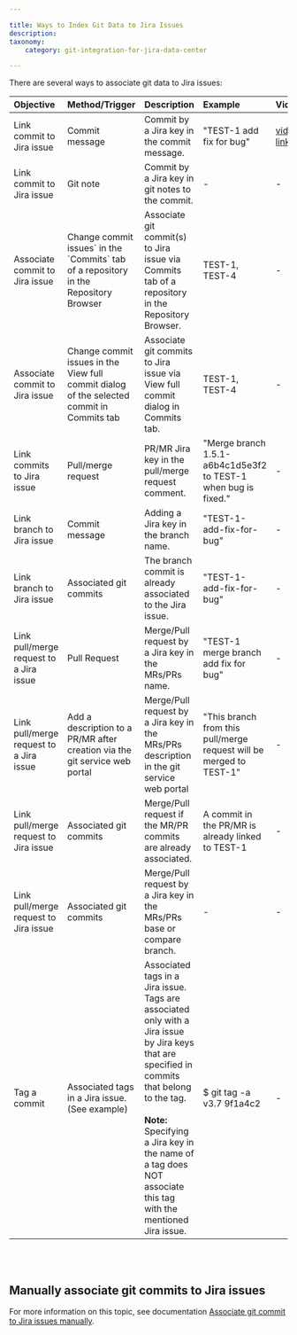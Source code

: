 ```yaml
---

title: Ways to Index Git Data to Jira Issues
description:
taxonomy:
    category: git-integration-for-jira-data-center

---
```


There are several ways to associate git data to Jira issues:

| Objective | Method/Trigger | Description | Example | Video |
| :--- | :--- | :--- | :--- | :--- |
| Link commit to Jira issue | Commit message | Commit by a Jira key in the commit message. | "TEST-1 add fix for bug" | [vid link](https://bigbrassband.wistia.com/medias/7kj43knu4m) |
| Link commit to Jira issue | Git note | Commit by a Jira key in git notes to the commit. | \-  | \-  |
| Associate commit to Jira issue | Change commit issues\` in the \`Commits\` tab of a repository in the Repository Browser | Associate git commit(s) to Jira issue via Commits tab of a repository in the Repository Browser. | TEST-1, TEST-4 | \-  |
| Associate commit to Jira issue | Change commit issues in the View full commit dialog of the selected commit in Commits tab | Associate git commits to Jira issue via View full commit dialog in Commits tab. | TEST-1, TEST-4 | \-  |
| Link commits to Jira issue | Pull/merge request | PR/MR Jira key in the pull/merge request comment. | "Merge branch 1.5.1-a6b4c1d5e3f2 to TEST-1 when bug is fixed." | \-  |
| Link branch to Jira issue | Commit message | Adding a Jira key in the branch name. | "TEST-1-add-fix-for-bug" | \-  |
| Link branch to Jira issue | Associated git commits | The branch commit is already associated to the Jira issue. | "TEST-1-add-fix-for-bug" | \-  |
| Link pull/merge request to a Jira issue | Pull Request | Merge/Pull request by a Jira key in the MRs/PRs name. | "TEST-1 merge branch add fix for bug" | \-  |
| Link pull/merge request to a Jira issue | Add a description to a PR/MR after creation via the git service web portal | Merge/Pull request by a Jira key in the MRs/PRs description in the git service web portal | "This branch from this pull/merge request will be merged to TEST-1" | \-  |
| Link pull/merge request to Jira issue | Associated git commits | Merge/Pull request if the MR/PR commits are already associated. | A commit in the PR/MR is already linked to TEST-1 | \-  |
| Link pull/merge request to Jira issue | Associated git commits | Merge/Pull request by a Jira key in the MRs/PRs base or compare branch. | \-  | \-  |
| Tag a commit | Associated tags in a Jira issue. (See example) | Associated tags in a Jira issue.  <br>Tags are associated only with a Jira issue by Jira keys that are specified in commits that belong to the tag.<br><br>**Note:** Specifying a Jira key in the name of a tag does NOT associate this tag with the mentioned Jira issue. | $ git tag -a v3.7 9f1a4c2 | \-  |

<br>
<br>

## Manually associate git commits to Jira issues

For more information on this topic, see documentation [Associate git commit to Jira issues manually](/git-integration-for-jira-data-center/linking-git-commits-to-jira-issues-gij-self-managed).

